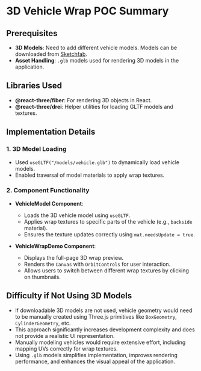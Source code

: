 # 3D Vehicle Wrap POC Summary

## Prerequisites
- **3D Models**: Need to add different vehicle models. Models can be downloaded from [Sketchfab](https://sketchfab.com/3d-models/).
- **Asset Handling**: `.glb` models used for rendering 3D models in the application.

## Libraries Used
- **@react-three/fiber**: For rendering 3D objects in React.
- **@react-three/drei**: Helper utilities for loading GLTF models and textures.

## Implementation Details
### 1. **3D Model Loading**
- Used `useGLTF("/models/vehicle.glb")` to dynamically load vehicle models.
- Enabled traversal of model materials to apply wrap textures.

### 2. **Component Functionality**
- **VehicleModel Component**:
  - Loads the 3D vehicle model using `useGLTF`.
  - Applies wrap textures to specific parts of the vehicle (e.g., `backside` material).
  - Ensures the texture updates correctly using `mat.needsUpdate = true`.

- **VehicleWrapDemo Component**:
  - Displays the full-page 3D wrap preview.
  - Renders the `Canvas` with `OrbitControls` for user interaction.
  - Allows users to switch between different wrap textures by clicking on thumbnails.

## Difficulty if Not Using 3D Models
- If downloadable 3D models are not used, vehicle geometry would need to be manually created using Three.js primitives like `BoxGeometry`, `CylinderGeometry`, etc.
- This approach significantly increases development complexity and does not provide a realistic UI representation.
- Manually modeling vehicles would require extensive effort, including mapping UVs correctly for wrap textures.
- Using `.glb` models simplifies implementation, improves rendering performance, and enhances the visual appeal of the application.